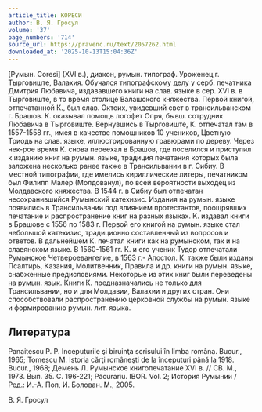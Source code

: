 ```yaml
---
article_title: КОРЕСИ
author: В. Я. Гросул
volume: '37'
page_numbers: '714'
source_url: https://pravenc.ru/text/2057262.html
downloaded_at: '2025-10-13T15:04:36Z'
---
```


[Румын. Coresi] (ХVI в.), диакон, румын. типограф. Уроженец г. Тырговиште, Валахия. Обучался типографскому делу у серб. печатника Дмитрия Любавича, издававшего книги на слав. языке в сер. ХVI в. в Тырговиште, в то время столице Валашского княжества. Первой книгой, отпечатанной К., был слав. Октоих, увидевший свет в трансильванском г. Брашов. К. оказывал помощь логофет Опря, бывш. сотрудник Любавича в Тырговиште. Вернувшись в Тырговиште, К. отпечатал там в 1557-1558 гг., имея в качестве помощников 10 учеников, Цветную Триодь на слав. языке, иллюстрированную гравюрами по дереву. Через нек-рое время К. снова переехал в Брашов, где поселился и приступил к изданию книг на румын. языке, традиция печатания которых была заложена несколько ранее также в Трансильвании в г. Сибиу. В местной типографии, где имелись кириллические литеры, печатником был Филипп Малер (Молдованул), по всей вероятности выходец из Молдавского княжества. В 1544 г. в Сибиу был отпечатан несохранившийся Румынский катехизис. Издания на румын. языке появились в Трансильвании под влиянием протестантов, поощрявших печатание и распространение книг на разных языках. К. издавал книги в Брашове с 1556 по 1583 г. Первой его книгой на румын. языке стал небольшой катехизис, традиционно составленный из вопросов и ответов. В дальнейшем К. печатал книги как на румынском, так и на славянском языке. В 1560-1561 гг. К. и его ученик Тудор отпечатали Румынское Четвероевангелие, в 1563 г.- Апостол. К. также были изданы Псалтирь, Казания, Молитвенник, Правила и др. книги на румын. языке, снабженные предисловиями. Некоторые из этих книг были переведены на румын. язык. Книги К. предназначались не только для Трансильвании, но и для Молдавии, Валахии и других стран. Они способствовали распространению церковной службы на румын. языке и формированию румын. лит. языка.

## Литература

Panaitescu P. P. Inceputurile şi biruinţa scrisului în limba româna. Bucur., 1965; Tomescu M. Istoria cărţi româneşti de la începuturi până la 1918. Bucur., 1968; Демень Л. Румынское книгопечатание ХVI в. // СВ. М., 1973. Вып. 35. С. 196-221; Păcurariu. IBOR. Vol. 2; История Румынии / Ред.: И.-А. Поп, И. Болован. М., 2005.

В. Я. Гросул
